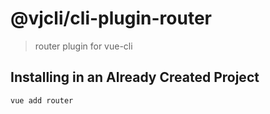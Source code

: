 # @vjcli/cli-plugin-router

> router plugin for vue-cli

## Installing in an Already Created Project

``` sh
vue add router
```
